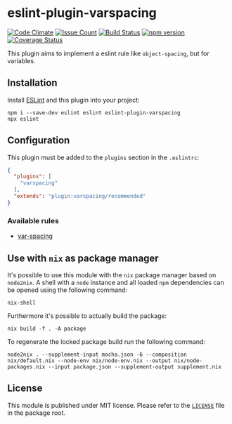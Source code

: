 eslint-plugin-varspacing
========================

[![Code Climate](https://codeclimate.com/github/Sententiaregum/eslint-plugin-varspacing/badges/gpa.svg)](https://codeclimate.com/github/Sententiaregum/eslint-plugin-varspacing)
[![Issue Count](https://codeclimate.com/github/Sententiaregum/eslint-plugin-varspacing/badges/issue_count.svg)](https://codeclimate.com/github/Sententiaregum/eslint-plugin-varspacing)
[![Build Status](https://travis-ci.org/Ma27/eslint-plugin-varspacing.svg?branch=master)](https://travis-ci.org/Ma27/eslint-plugin-varspacing)
[![npm version](https://badge.fury.io/js/eslint-plugin-varspacing.svg)](https://www.npmjs.com/package/eslint-plugin-varspacing)
[![Coverage Status](https://coveralls.io/repos/github/Ma27/eslint-plugin-varspacing/badge.svg?branch=master)](https://coveralls.io/github/Ma27/eslint-plugin-varspacing?branch=master)

This plugin aims to implement a eslint rule like ``object-spacing``, but for variables.

## Installation

Install [ESLint](https://github.com/eslint/eslint) and this plugin into
your project:

``` code
npm i --save-dev eslint eslint eslint-plugin-varspacing
npx eslint
```

## Configuration

This plugin must be added to the ``plugins`` section in the ``.eslintrc``:

``` json
{
  "plugins": [
    "varspacing"
  ],
  "extends": "plugin:varspacing/recommended"
}
```

### Available rules

- [var-spacing](https://github.com/Sententiaregum/eslint-plugin-varspacing/blob/master/docs/rules/var-spacing.md)

## Use with `nix` as package manager

It's possible to use this module with the `nix` package manager based on `node2nix`.
A shell with a `node` instance and all loaded `npm` dependencies can be opened using the following command:

``` shell
nix-shell
```

Furthermore it's possible to actually build the package:

```
nix build -f . -A package
```

To regenerate the locked package build run the following command:

```
node2nix . --supplement-input mocha.json -6 --composition nix/default.nix --node-env nix/node-env.nix --output nix/node-packages.nix --input package.json --supplement-output supplement.nix
```

## License

This module is published under MIT license. Please refer to the [`LICENSE`](https://github.com/Sententiaregum/eslint-plugin-varspacing/blob/master/LICENSE) file in the package root.
